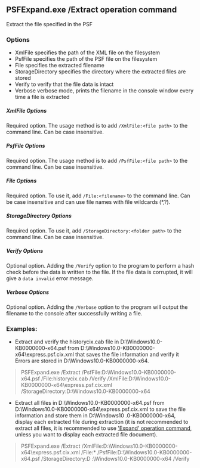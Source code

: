 ## PSFExpand.exe /Extract operation command
Extract the file specified in the PSF
### Options
- XmlFile specifies the path of the XML file on the filesystem
- PsfFile specifies the path of the PSF file on the filesystem
- File specifies the extracted filename
- StorageDirectory specifies the directory where the extracted files are stored
- Verify to verify that the file data is intact
- Verbose verbose mode, prints the filename in the console window every time a file is extracted
##### XmlFile Options
Required option. The usage method is to add `/XmlFile:<file path>` to the command line. Can be case insensitive.
##### PsfFile Options
Required option. The usage method is to add `/PsfFile:<file path>` to the command line. Can be case insensitive.
##### File Options
Required option. To use it, add `/File:<filename>` to the command line. Can be case insensitive and can use file names with file wildcards (\*,?).
##### StorageDirectory Options
Required option. To use it, add `/StorageDirectory:<folder path>` to the command line. Can be case insensitive.
##### Verify Options
Optional option. Adding the `/Verify` option to the program to perform a hash check before the data is written to the file. If the file data is corrupted, it will give a `data invalid` error message.
##### Verbose Options
Optional option. Adding the `/Verbose` option to the program will output the filename to the console after successfully writing a file.
### Examples:
- Extract and verify the historycix.cab file in D:\Windows10.0-KB0000000-x64.psf from D:\Windows10.0-KB0000000-x64\express.psf.cix.xml that saves the file information and verify it Errors are stored in D:\Windows10.0-KB0000000-x64.
>PSFExpand.exe /Extract /PsfFile:D:\Windows10.0-KB0000000-x64.psf /File:historycix.cab /Verify /XmlFile:D:\Windows10.0-KB0000000-x64\express.psf.cix.xml /StorageDirectory:D:\Windows10.0-KB0000000-x64

- Extract all files in D:\Windows10.0-KB0000000-x64.psf from D:\Windows10.0-KB0000000-x64\express.psf.cix.xml to save the file information and store them in D:\Windows10 .0-KB0000000-x64, display each extracted file during extraction (it is not recommended to extract all files, it is recommended to use ['Expand' operation command](Expand_en.md), unless you want to display each extracted file document).
>PSFExpand.exe /Extract /XmlFile:D:\Windows10.0-KB0000000-x64\express.psf.cix.xml /File:* /PsfFile:D:\Windows10.0-KB0000000-x64.psf /StorageDirectory:D :\Windows10.0-KB0000000-x64 /Verify